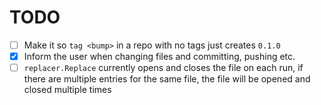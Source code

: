 # TODO

- [ ] Make it so `tag <bump>` in a repo with no tags just creates `0.1.0`
- [x] Inform the user when changing files and committing, pushing etc.
- [ ] `replacer.Replace` currently opens and closes the file on each run, if there are multiple entries for the same file, the file will be opened and closed multiple times
